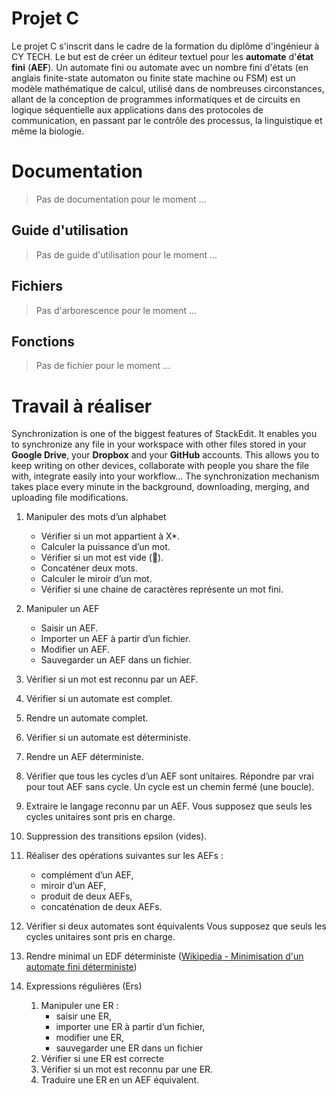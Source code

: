# Projet C
Le projet C s'inscrit dans le cadre de la formation du diplôme d'ingénieur à CY TECH. Le but est de créer un éditeur textuel pour les **automate** d'**état fini** (**AEF**). Un automate fini ou automate avec un nombre fini d'états (en anglais finite-state automaton ou finite state machine ou FSM) est un modèle mathématique de calcul, utilisé dans de nombreuses circonstances, allant de la conception de programmes informatiques et de circuits en logique séquentielle aux applications dans des protocoles de communication, en passant par le contrôle des processus, la linguistique et même la biologie.


# Documentation
> Pas de documentation pour le moment ...

## Guide d'utilisation
> Pas de guide d'utilisation pour le moment ...

## Fichiers
> Pas d'arborescence pour le moment ...

## Fonctions
> Pas de fichier pour le moment ...




# Travail à réaliser

Synchronization is one of the biggest features of StackEdit. It enables you to synchronize any file in your workspace with other files stored in your **Google Drive**, your **Dropbox** and your **GitHub** accounts. This allows you to keep writing on other devices, collaborate with people you share the file with, integrate easily into your workflow... The synchronization mechanism takes place every minute in the background, downloading, merging, and uploading file modifications.

1. Manipuler des mots d’un alphabet
	- Vérifier si un mot appartient à X*.
	- Calculer la puissance d’un mot.
	- Vérifier si un mot est vide ().
	- Concaténer deux mots.
	- Calculer le miroir d’un mot.
	- Vérifier si une chaine de caractères représente un mot fini.

2. Manipuler un AEF
	- Saisir un AEF.
	- Importer un AEF à partir d’un fichier.
	- Modifier un AEF.
	- Sauvegarder un AEF dans un fichier.

3. Vérifier si un mot est reconnu par un AEF.

4. Vérifier si un automate est complet.

5. Rendre un automate complet.

6. Vérifier si un automate est déterministe.

7. Rendre un AEF déterministe.

8. Vérifier que tous les cycles d’un AEF sont unitaires. Répondre par vrai pour tout AEF sans cycle. Un cycle est un chemin fermé (une boucle).

9. Extraire le langage reconnu par un AEF. Vous supposez que seuls les cycles
unitaires sont pris en charge.

10. Suppression des transitions epsilon (vides).

11. Réaliser des opérations suivantes sur les AEFs :
	- complément d’un AEF,
	- miroir d’un AEF,
	- produit de deux AEFs,
	- concaténation de deux AEFs.

12. Vérifier si deux automates sont équivalents Vous supposez que seuls les cycles
unitaires sont pris en charge.

13. Rendre minimal un EDF déterministe ([Wikipedia - Minimisation d'un automate fini déterministe](https://fr.wikipedia.org/wiki/Minimisation_d%27un_automate_fini_d%C3%A9terminist))

14. Expressions régulières (Ers)
	1. Manipuler une ER :
		- saisir une ER,
		- importer une ER à partir d’un fichier,
		- modifier une ER,
		- sauvegarder une ER dans un fichier
	2. Vérifier si une ER est correcte
	3. Vérifier si un mot est reconnu par une ER.
	4. Traduire une ER en un AEF équivalent.
